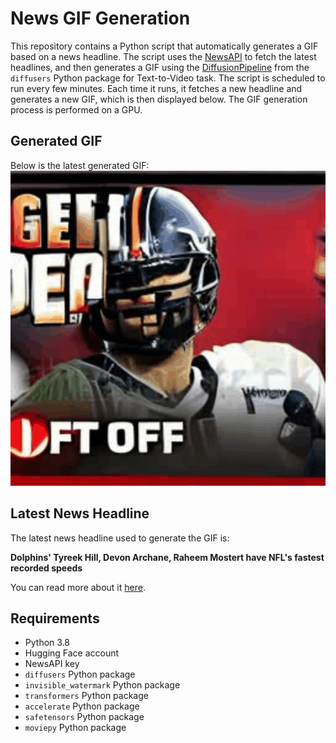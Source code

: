 # News GIF Generation
This repository contains a Python script that automatically generates a GIF based on a news headline. The script uses the [NewsAPI](https://newsapi.org/) to fetch the latest headlines, and then generates a GIF using the [DiffusionPipeline](https://github.com/huggingface/diffusers) from the `diffusers` Python package for Text-to-Video task.
The script is scheduled to run every few minutes. Each time it runs, it fetches a new headline and generates a new GIF, which is then displayed below. The GIF generation process is performed on a GPU.

## Generated GIF
Below is the latest generated GIF:
![Generated GIF](output.gif?raw=true&v=1695748054)

## Latest News Headline
The latest news headline used to generate the GIF is:

**Dolphins' Tyreek Hill, Devon Archane, Raheem Mostert have NFL's fastest recorded speeds**

You can read more about it [here](https://www.nbcsports.com/nfl/profootballtalk/rumor-mill/news/dolphins-tyreek-hill-devon-archane-raheem-mostert-have-nfls-fastest-recorded-speeds).

## Requirements
- Python 3.8
- Hugging Face account
- NewsAPI key
- `diffusers` Python package
- `invisible_watermark` Python package
- `transformers` Python package
- `accelerate` Python package
- `safetensors` Python package
- `moviepy` Python package
